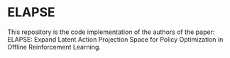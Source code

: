 # ELAPSE

This repository is the code implementation of the authors of the paper: ELAPSE: Expand Latent Action Projection Space for Policy Optimization in Offline Reinforcement Learning.
